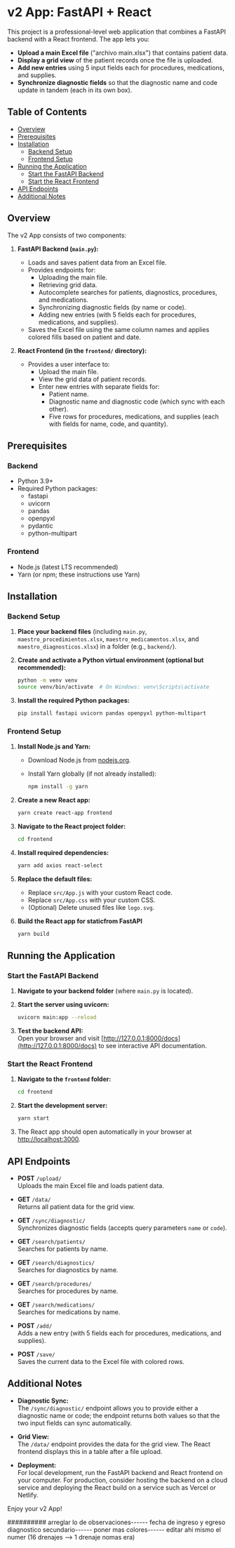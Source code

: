 # v2 App: FastAPI + React

This project is a professional-level web application that combines a FastAPI backend with a React frontend. The app lets you:

- **Upload a main Excel file** ("archivo main.xlsx") that contains patient data.
- **Display a grid view** of the patient records once the file is uploaded.
- **Add new entries** using 5 input fields each for procedures, medications, and supplies.
- **Synchronize diagnostic fields** so that the diagnostic name and code update in tandem (each in its own box).

## Table of Contents

- [Overview](#overview)
- [Prerequisites](#prerequisites)
- [Installation](#installation)
  - [Backend Setup](#backend-setup)
  - [Frontend Setup](#frontend-setup)
- [Running the Application](#running-the-application)
  - [Start the FastAPI Backend](#start-the-fastapi-backend)
  - [Start the React Frontend](#start-the-react-frontend)
- [API Endpoints](#api-endpoints)
- [Additional Notes](#additional-notes)

## Overview

The v2 App consists of two components:

1. **FastAPI Backend (`main.py`):**
   - Loads and saves patient data from an Excel file.
   - Provides endpoints for:
     - Uploading the main file.
     - Retrieving grid data.
     - Autocomplete searches for patients, diagnostics, procedures, and medications.
     - Synchronizing diagnostic fields (by name or code).
     - Adding new entries (with 5 fields each for procedures, medications, and supplies).
   - Saves the Excel file using the same column names and applies colored fills based on patient and date.

2. **React Frontend (in the `frontend/` directory):**
   - Provides a user interface to:
     - Upload the main file.
     - View the grid data of patient records.
     - Enter new entries with separate fields for:
       - Patient name.
       - Diagnostic name and diagnostic code (which sync with each other).
       - Five rows for procedures, medications, and supplies (each with fields for name, code, and quantity).

## Prerequisites

### Backend
- Python 3.9+
- Required Python packages:
  - fastapi
  - uvicorn
  - pandas
  - openpyxl
  - pydantic
  - python-multipart

### Frontend
- Node.js (latest LTS recommended)
- Yarn (or npm; these instructions use Yarn)

## Installation

### Backend Setup

1. **Place your backend files** (including `main.py`, `maestro_procedimientos.xlsx`, `maestro_medicamentos.xlsx`, and `maestro_diagnosticos.xlsx`) in a folder (e.g., `backend/`).

2. **Create and activate a Python virtual environment (optional but recommended):**

   ```bash
   python -m venv venv
   source venv/bin/activate  # On Windows: venv\Scripts\activate
   ```

3. **Install the required Python packages:**

   ```bash
   pip install fastapi uvicorn pandas openpyxl python-multipart
   ```

### Frontend Setup

1. **Install Node.js and Yarn:**
   - Download Node.js from [nodejs.org](https://nodejs.org/).
   - Install Yarn globally (if not already installed):

     ```bash
     npm install -g yarn
     ```

2. **Create a new React app:**

   ```bash
   yarn create react-app frontend
   ```

3. **Navigate to the React project folder:**

   ```bash
   cd frontend
   ```

4. **Install required dependencies:**

   ```bash
   yarn add axios react-select
   ```

5. **Replace the default files:**
   - Replace `src/App.js` with your custom React code.
   - Replace `src/App.css` with your custom CSS.
   - (Optional) Delete unused files like `logo.svg`.


6. **Build the React app for staticfrom FastAPI**

    ```bash
    yarn build
    ```


## Running the Application

### Start the FastAPI Backend

1. **Navigate to your backend folder** (where `main.py` is located).

2. **Start the server using uvicorn:**

   ```bash
   uvicorn main:app --reload
   ```

3. **Test the backend API:**  
   Open your browser and visit [http://127.0.0.1:8000/docs](http://127.0.0.1:8000/docs) to see interactive API documentation.

### Start the React Frontend

1. **Navigate to the `frontend` folder:**

   ```bash
   cd frontend
   ```

2. **Start the development server:**

   ```bash
   yarn start
   ```

3. The React app should open automatically in your browser at [http://localhost:3000](http://localhost:3000).

## API Endpoints

- **POST** `/upload/`  
  Uploads the main Excel file and loads patient data.

- **GET** `/data/`  
  Returns all patient data for the grid view.

- **GET** `/sync/diagnostic/`  
  Synchronizes diagnostic fields (accepts query parameters `name` or `code`).

- **GET** `/search/patients/`  
  Searches for patients by name.

- **GET** `/search/diagnostics/`  
  Searches for diagnostics by name.

- **GET** `/search/procedures/`  
  Searches for procedures by name.

- **GET** `/search/medications/`  
  Searches for medications by name.

- **POST** `/add/`  
  Adds a new entry (with 5 fields each for procedures, medications, and supplies).

- **POST** `/save/`  
  Saves the current data to the Excel file with colored rows.

## Additional Notes

- **Diagnostic Sync:**  
  The `/sync/diagnostic/` endpoint allows you to provide either a diagnostic name or code; the endpoint returns both values so that the two input fields can sync automatically.

- **Grid View:**  
  The `/data/` endpoint provides the data for the grid view. The React frontend displays this in a table after a file upload.

- **Deployment:**  
  For local development, run the FastAPI backend and React frontend on your computer. For production, consider hosting the backend on a cloud service and deploying the React build on a service such as Vercel or Netlify.

Enjoy your v2 App!


##########
arreglar lo de observaciones------
fecha de ingreso y egreso
diagnostico secundario------
poner mas colores------
editar ahi mismo el numer (16 drenajes --> 1 drenaje nomas era)